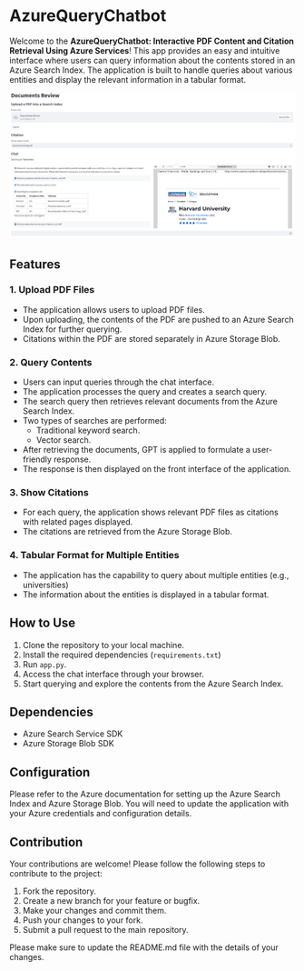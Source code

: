 # AzureQueryChatbot

Welcome to the **AzureQueryChatbot: Interactive PDF Content and Citation Retrieval Using Azure Services**! This app provides an easy and intuitive interface where users can query information about the contents stored in an Azure Search Index. The application is built to handle queries about various entities and display the relevant information in a tabular format.

![Example Image](https://github.com/dbae1145/images/blob/main/AzureQueryChatBotExample2.png)

## Features

### 1. Upload PDF Files
- The application allows users to upload PDF files.
- Upon uploading, the contents of the PDF are pushed to an Azure Search Index for further querying.
- Citations within the PDF are stored separately in Azure Storage Blob.

### 2. Query Contents
- Users can input queries through the chat interface.
- The application processes the query and creates a search query.
- The search query then retrieves relevant documents from the Azure Search Index.
- Two types of searches are performed:
  - Traditional keyword search.
  - Vector search.
- After retrieving the documents, GPT is applied to formulate a user-friendly response.
- The response is then displayed on the front interface of the application.

### 3. Show Citations
- For each query, the application shows relevant PDF files as citations with related pages displayed.
- The citations are retrieved from the Azure Storage Blob.

### 4. Tabular Format for Multiple Entities
- The application has the capability to query about multiple entities (e.g., universities)
- The information about the entities is displayed in a tabular format.

## How to Use

1. Clone the repository to your local machine.
2. Install the required dependencies (`requirements.txt`)
3. Run `app.py`.
4. Access the chat interface through your browser.
5. Start querying and explore the contents from the Azure Search Index.

## Dependencies

- Azure Search Service SDK
- Azure Storage Blob SDK

## Configuration

Please refer to the Azure documentation for setting up the Azure Search Index and Azure Storage Blob. You will need to update the application with your Azure credentials and configuration details.

## Contribution

Your contributions are welcome! Please follow the following steps to contribute to the project:

1. Fork the repository.
2. Create a new branch for your feature or bugfix.
3. Make your changes and commit them.
4. Push your changes to your fork.
5. Submit a pull request to the main repository.

Please make sure to update the README.md file with the details of your changes.

